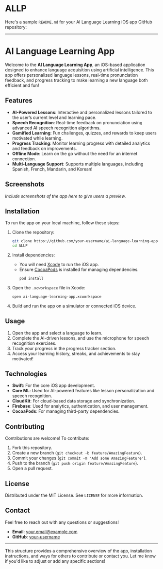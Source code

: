 # ALLP
Here's a sample `README.md` for your AI Language Learning iOS app GitHub repository:

---

# AI Language Learning App

Welcome to the **AI Language Learning App**, an iOS-based application designed to enhance language acquisition using artificial intelligence. This app offers personalized language lessons, real-time pronunciation feedback, and progress tracking to make learning a new language both efficient and fun!

## Features

- **AI-Powered Lessons**: Interactive and personalized lessons tailored to the user’s current level and learning pace.
- **Speech Recognition**: Real-time feedback on pronunciation using advanced AI speech recognition algorithms.
- **Gamified Learning**: Fun challenges, quizzes, and rewards to keep users motivated while learning.
- **Progress Tracking**: Monitor learning progress with detailed analytics and feedback on improvements.
- **Offline Mode**: Learn on the go without the need for an internet connection.
- **Multi-Language Support**: Supports multiple languages, including Spanish, French, Mandarin, and Korean!

## Screenshots

*Include screenshots of the app here to give users a preview.*

## Installation

To run the app on your local machine, follow these steps:

1. Clone the repository:
    ```bash
    git clone https://github.com/your-username/ai-language-learning-app.git
    cd ALLP
    ```

2. Install dependencies:
    - You will need [Xcode](https://developer.apple.com/xcode/) to run the iOS app.
    - Ensure [CocoaPods](https://cocoapods.org/) is installed for managing dependencies.
      ```bash
      pod install
      ```

3. Open the `.xcworkspace` file in Xcode:
    ```bash
    open ai-language-learning-app.xcworkspace
    ```

4. Build and run the app on a simulator or connected iOS device.

## Usage

1. Open the app and select a language to learn.
2. Complete the AI-driven lessons, and use the microphone for speech recognition exercises.
3. Track your progress in the progress tracker section.
4. Access your learning history, streaks, and achievements to stay motivated!

## Technologies

- **Swift**: For the core iOS app development.
- **Core ML**: Used for AI-powered features like lesson personalization and speech recognition.
- **CloudKit**: For cloud-based data storage and synchronization.
- **Firebase**: Used for analytics, authentication, and user management.
- **CocoaPods**: For managing third-party dependencies.

## Contributing

Contributions are welcome! To contribute:

1. Fork this repository.
2. Create a new branch (`git checkout -b feature/AmazingFeature`).
3. Commit your changes (`git commit -m 'Add some AmazingFeature'`).
4. Push to the branch (`git push origin feature/AmazingFeature`).
5. Open a pull request.

## License

Distributed under the MIT License. See `LICENSE` for more information.

## Contact

Feel free to reach out with any questions or suggestions!

- **Email**: your.email@example.com
- **GitHub**: [your-username](https://github.com/your-username)

---

This structure provides a comprehensive overview of the app, installation instructions, and ways for others to contribute or contact you. Let me know if you'd like to adjust or add any specific sections!
